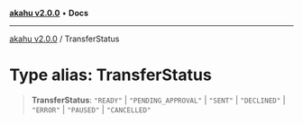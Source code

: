 [**akahu v2.0.0**](../README.md) • **Docs**

***

[akahu v2.0.0](../README.md) / TransferStatus

# Type alias: TransferStatus

> **TransferStatus**: `"READY"` \| `"PENDING_APPROVAL"` \| `"SENT"` \| `"DECLINED"` \| `"ERROR"` \| `"PAUSED"` \| `"CANCELLED"`
